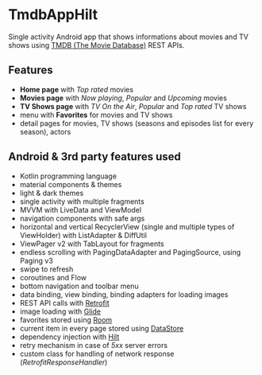 # TmdbAppHilt

Single activity Android app that shows informations about movies and TV shows using [TMDB (The Movie Database)](https://developers.themoviedb.org/3/getting-started/introduction) REST APIs. 

## Features
- **Home page** with *Top rated* movies
- **Movies page** with *Now playing*, *Popular* and *Upcoming* movies
- **TV Shows page** with *TV On the Air*, *Popular* and *Top rated* TV shows
- menu with **Favorites** for movies and TV shows
- detail pages for movies, TV shows (seasons and episodes list for every season), actors

## Android & 3rd party features used
- Kotlin programming language
- material components & themes
- light & dark themes
- single activity with multiple fragments  
- MVVM with LiveData and ViewModel
- navigation components with safe args
- horizontal and vertical RecyclerView (single and multiple types of ViewHolder) with ListAdapter & DiffUtil
- ViewPager v2 with TabLayout for fragments 
- endless scrolling with PagingDataAdapter and PagingSource, using Paging v3
- swipe to refresh  
- coroutines and Flow
- bottom navigation and toolbar menu
- data binding, view binding, binding adapters for loading images
- REST API calls with [Retrofit](https://square.github.io/retrofit/)
- image loading with [Glide](https://github.com/bumptech/glide)
- favorites stored using [Room](https://developer.android.com/training/data-storage/room)
- current item in every page stored using [DataStore](https://developer.android.com/topic/libraries/architecture/datastore)
- dependency injection with [Hilt](https://dagger.dev/hilt/)
- retry mechanism in case of *5xx* server errors
- custom class for handling of network response (*RetrofitResponseHandler*)
